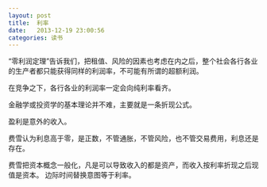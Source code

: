```yaml
---
layout: post
title:  利率
date:   2013-12-19 23:00:56
categories: 读书 
---
```

“零利润定理”告诉我们，把租值、风险的因素也考虑在内之后，整个社会各行各业的生产者都只能获得同样的利润率，不可能有所谓的超额利润。

在竞争之下，各行各业的利润率一定会向纯利率看齐。

金融学或投资学的基本理论并不难，主要就是一条折现公式。

盈利是意外的收入。

费雪认为利息高于零，是正数，不管通胀，不管风险，也不管交易费用，利息还是存在。

费雪把资本概念一般化，凡是可以导致收入的都是资产，而收入按利率折现之后现值是资本。
边际时间替换意图等于利率。
